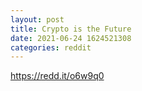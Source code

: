 ```yaml
--- 
layout: post 
title: Crypto is the Future 
date: 2021-06-24 1624521308 
categories: reddit 
--- 
```

https://redd.it/o6w9q0